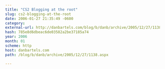 ```yaml
---
title: "CS2 Blogging at the root"
slug: cs2-blogging-at-the-root
date: 2006-01-27 21:35:49 -0600
category: 
external-url: http://danbartels.com/blog/b/danb/archive/2005/12/27/1138.aspx
hash: 785e8d6dbeac6de03582a2be37185a74
year: 2006
month: 01
scheme: http
host: danbartels.com
path: /blog/b/danb/archive/2005/12/27/1138.aspx

---
```



